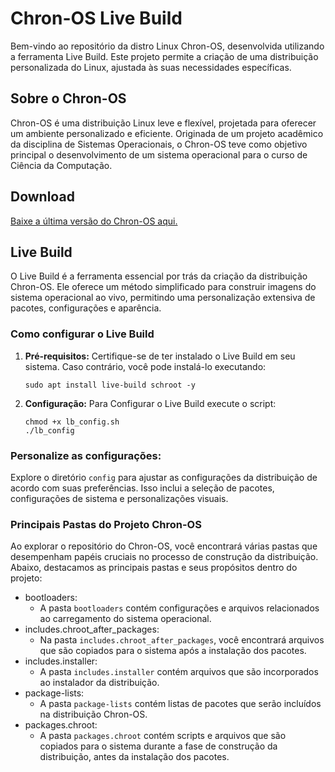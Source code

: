 # Chron-OS Live Build

Bem-vindo ao repositório da distro Linux Chron-OS, desenvolvida utilizando a ferramenta Live Build. Este projeto permite a criação de uma distribuição personalizada do Linux, ajustada às suas necessidades específicas.

## Sobre o Chron-OS

Chron-OS é uma distribuição Linux leve e flexível, projetada para oferecer um ambiente personalizado e eficiente. Originada de um projeto acadêmico da disciplina de Sistemas Operacionais, o Chron-OS teve como objetivo principal o desenvolvimento de um sistema operacional para o curso de Ciência da Computação.

## Download
<a href="https://drive.google.com/file/d/1jKMVLyySp7l078Cs5R5R-ozTj4a9hyf9/view?usp=drive_link" target="_blank">Baixe a última versão do Chron-OS aqui.</a>


## Live Build

O Live Build é a ferramenta essencial por trás da criação da distribuição Chron-OS. Ele oferece um método simplificado para construir imagens do sistema operacional ao vivo, permitindo uma personalização extensiva de pacotes, configurações e aparência.

### Como configurar o Live Build

1. **Pré-requisitos:**
   Certifique-se de ter instalado o Live Build em seu sistema. Caso contrário, você pode instalá-lo executando:
   ```
   sudo apt install live-build schroot -y
   ```
3. **Configuração:**
   Para Configurar o Live Build execute o script:
   ```
   chmod +x lb_config.sh
   ./lb_config
   ```
### Personalize as configurações:
Explore o diretório ``config`` para ajustar as configurações da distribuição de acordo com suas preferências. Isso inclui a seleção de pacotes, configurações de sistema e personalizações visuais.

### Principais Pastas do Projeto Chron-OS

Ao explorar o repositório do Chron-OS, você encontrará várias pastas que desempenham papéis cruciais no processo de construção da distribuição. Abaixo, destacamos as principais pastas e seus propósitos dentro do projeto:

- bootloaders:
  - A pasta `bootloaders` contém configurações e arquivos relacionados ao carregamento do sistema operacional.
- includes.chroot_after_packages:
  - Na pasta `includes.chroot_after_packages`, você encontrará arquivos que são copiados para o sistema após a instalação dos pacotes.
- includes.installer:
  - A pasta `includes.installer` contém arquivos que são incorporados ao instalador da distribuição.
- package-lists:
  - A pasta `package-lists` contém listas de pacotes que serão incluídos na distribuição Chron-OS. 
- packages.chroot:
  - A pasta `packages.chroot` contém scripts e arquivos que são copiados para o sistema durante a fase de construção da distribuição, antes da instalação dos pacotes.
